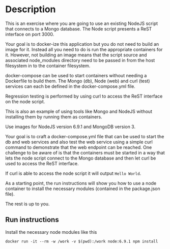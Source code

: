 # Description
This is an exercise where you are going to use an existing NodeJS script that connects to a Mongo database.
The Node script presents a ReST interface on port 3000.

Your goal is to docker-ize this application but you do not need to build an image for it.
Instead all you need to do is run the appropriate containers for it.
However, not building an image means that the script source and associated node_modules directory need to be passed in from the host filesystem in to the container filesystem.

docker-compose can be used to start containers without needing a Dockerfile to build them.
The Mongo (db), Node (web) and curl (test) services can each be defined in the docker-compose.yml file.

Regression testing is performed by using curl to access the ReST interface on the node script.

This is also an example of using tools like Mongo and NodeJS without installing them by running them as containers.

Use images for NodeJS version 6.9.1 and MongoDB version 3.

Your goal is to craft a docker-compose.yml file that can be used to start the db and web services and also test the web service using a simple curl command to demonstrate that the web endpoint can be reached.
One challenge to be aware of is that the containers must be started in a way that lets the node script connect to the Mongo database and then let curl be used to access the ReST interface.

If curl is able to access the node script it will output `Hello World`.

As a starting point, the run instructions will show you how to use a node container to install the necessary modules (contained in the package.json file).

The rest is up to you.

## Run instructions

Install the necessary node modules like this

    docker run -it --rm -w /work -v $(pwd):/work node:6.9.1 npm install
